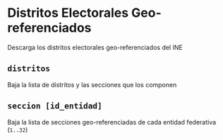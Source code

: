 # Distritos Electorales Geo-referenciados

Descarga los distritos electorales geo-referenciados del INE

## `distritos`

Baja la lista de distritos y las secciones que los componen

## `seccion [id_entidad]`

Baja la lista de secciones geo-referenciadas de cada entidad federativa (`1..32`)